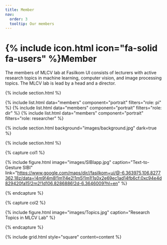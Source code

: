 ```yaml
---
title: Member
nav:
  order: 3
  tooltip: Our members
---
```


# {% include icon.html icon="fa-solid fa-users" %}Member

The members of MLCV lab at Fasilkom UI consists of lecturers with active research topics in machine learning, computer vision, and image processing topics. The MLCV lab is lead by a head and a director.

{% include section.html %}

{% include list.html data="members" component="portrait" filters="role: pi" %}
{% include list.html data="members" component="portrait" filters="role: dir" %}
{% include list.html data="members" component="portrait" filters="role: researcher" %}


{% include section.html background="images/background.jpg" dark=true %}



{% include section.html %}

<!--{% capture content %}

{% include list.html data="members" component="portrait" filters="role: student" %}

{% include figure.html image="images/photo.jpg" %}
{% include figure.html image="images/photo.jpg" %}
{% include figure.html image="images/photo.jpg" %}-->

{% capture col1 %}

{%
  include figure.html
  image="images/SIBIapp.jpg"
  caption="Text-to-Gesture SIBI"
  link="https://www.google.com/maps/dir//fasilkom+ui/@-6.363975,106.8277362,18z/data=!4m9!4m8!1m1!4e2!1m5!1m1!1s0x2e69ec1ad14fb6cf:0xc94e4d829420fa15!2m2!1d106.8286886!2d-6.3646009?hl=en"
%}

{% endcapture %}

{% capture col2 %}

{%
  include figure.html
  image="images/Topics.jpg"
  caption="Research Topics in MLCV Lab"
%}

{% endcapture %}

{% include grid.html style="square" content=content %}
